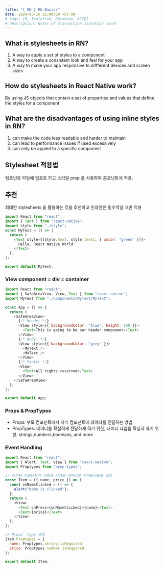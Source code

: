 ```yaml
---
title: "{ RN } RN Basics"
date: 2024-03-10 21:00:00 +07:00
# tags: [R, Isolation, Database, ACID]
# description: Notes of Transaction isolation level
---
```


## What is stylesheets in RN?

1. A way to apply a set of styles to a component
2. A way to create a consistent look and feel for your app
3. A way to make your app responsive to diffferent devices and screen sizes

## How do stylesheets in React Native work?

By using JS objects that contain a set of properties and values that define the styles for a component

## What are the disadvantages of using inline styles in RN?

1. can make the code less readable and harder to maintain
2. can lead to performance issues if used excessively
3. can only be appied to a specific component

## Stylesheet 적용법

컴포넌트 파일에 임포트 하고 스타일 prop 를 사용하여 콤포넌트에 적용.

## 추천

최대한 stylesheets 을 활용하는 것을 추천하고 인라인은 필수적일 때만 적용

```javascript
import React from "react";
import { Text } from "react-native";
import style from "./style";
const MyText = () => {
  return (
    <Text style={[style.text, style.text1, { color: "green" }]}>
      Hello, React Native World!
    </Text>
  );
};

export default MyText;
```

### View component = div = container

```javascript
import React from "react";
import { SafeAreaView, View, Text } from "react-native";
import MyText from "./components/MyText/MyText";

const App = () => {
  return (
    <SafeAreaView>
      {/* Header */}
      <View style={{ backgroundColor: "blue", height: 100 }}>
        <Text>This is going to be our header component</Text>
      </View>
      {/* Body  */}
      <View style={{ backgroundColor: "grey" }}>
        <MyText />
        <MyText />
      </View>
      {/* Footer */}
      <View>
        <Text>All rights reserved</Text>
      </View>
    </SafeAreaView>
  );
};

export default App;
```

### Props & PropTypes

- Props: 부모 컴포넌트에서 자식 컴포넌트에 데이터를 전달하는 방법
- PropTypes: 데이터를 확실하게 전달하게 하기 위한, 대이터 타입을 확실히 하기 위한, strings,numbers,booleans, and more

### Event Handling

```js
import React from "react";
import { Alert, Text, View } from "react-native";
import Proptypes from "prop-types";

// 아이템 컴포넌트가 이름과 가격을 데이터로 받아들이도록 설정
const Item = ({ name, price }) => {
  const onNameClicked = () => {
    alert("Name is clicked");
  };
  return (
    <View>
      <Text onPress={onNameClicked}>{name}</Text>
      <Text>{price}</Text>
    </View>
  );
};

// Props' type 설정
Item.Proptypes = {
  name: Proptypes.string.isRequired,
  price: Proptypes.number.isRequired,
};

export default Item;
```
